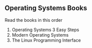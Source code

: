 ## Operating Systems Books

Read the books in this order

1. Operating Systems 3 Easy Steps
2. Modern Operating Systems
3. The Linux Programming Interface
